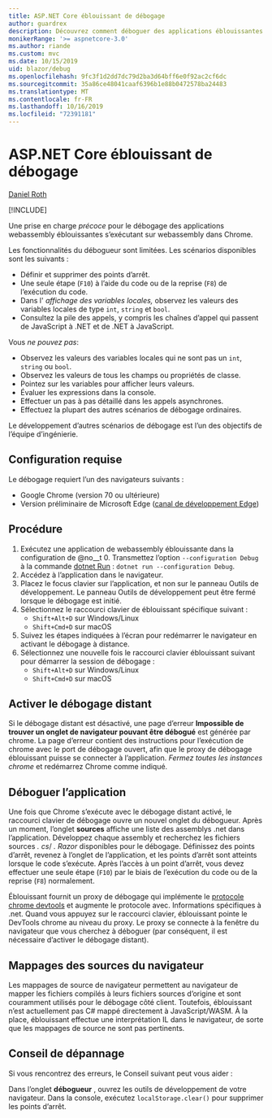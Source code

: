 ```yaml
---
title: ASP.NET Core éblouissant de débogage
author: guardrex
description: Découvrez comment déboguer des applications éblouissantes.
monikerRange: '>= aspnetcore-3.0'
ms.author: riande
ms.custom: mvc
ms.date: 10/15/2019
uid: blazor/debug
ms.openlocfilehash: 9fc3f1d2dd7dc79d2ba3d64bff6e0f92ac2cf6dc
ms.sourcegitcommit: 35a86ce48041caaf6396b1e88b0472578ba24483
ms.translationtype: MT
ms.contentlocale: fr-FR
ms.lasthandoff: 10/16/2019
ms.locfileid: "72391181"
---
```

# <a name="debug-aspnet-core-blazor"></a>ASP.NET Core éblouissant de débogage

[Daniel Roth](https://github.com/danroth27)

[!INCLUDE[](~/includes/blazorwasm-preview-notice.md)]

Une prise en charge *précoce* pour le débogage des applications webassembly éblouissantes s’exécutant sur webassembly dans Chrome.

Les fonctionnalités du débogueur sont limitées. Les scénarios disponibles sont les suivants :

* Définir et supprimer des points d’arrêt.
* Une seule étape (`F10`) à l’aide du code ou de la reprise (`F8`) de l’exécution du code.
* Dans l' *affichage des variables locales,* observez les valeurs des variables locales de type `int`, `string` et `bool`.
* Consultez la pile des appels, y compris les chaînes d’appel qui passent de JavaScript à .NET et de .NET à JavaScript.

Vous *ne pouvez pas*:

* Observez les valeurs des variables locales qui ne sont pas un `int`, `string` ou `bool`.
* Observez les valeurs de tous les champs ou propriétés de classe.
* Pointez sur les variables pour afficher leurs valeurs.
* Évaluer les expressions dans la console.
* Effectuer un pas à pas détaillé dans les appels asynchrones.
* Effectuez la plupart des autres scénarios de débogage ordinaires.

Le développement d’autres scénarios de débogage est l’un des objectifs de l’équipe d’ingénierie.

## <a name="prerequisites"></a>Configuration requise

Le débogage requiert l’un des navigateurs suivants :

* Google Chrome (version 70 ou ultérieure)
* Version préliminaire de Microsoft Edge ([canal de développement Edge](https://www.microsoftedgeinsider.com))

## <a name="procedure"></a>Procédure

1. Exécutez une application de webassembly éblouissante dans la configuration de @no__t 0. Transmettez l’option `--configuration Debug` à la commande [dotnet Run](/dotnet/core/tools/dotnet-run) : `dotnet run --configuration Debug`.
1. Accédez à l’application dans le navigateur.
1. Placez le focus clavier sur l’application, et non sur le panneau Outils de développement. Le panneau Outils de développement peut être fermé lorsque le débogage est initié.
1. Sélectionnez le raccourci clavier de éblouissant spécifique suivant :
   * `Shift+Alt+D` sur Windows/Linux
   * `Shift+Cmd+D` sur macOS
1. Suivez les étapes indiquées à l’écran pour redémarrer le navigateur en activant le débogage à distance.
1. Sélectionnez une nouvelle fois le raccourci clavier éblouissant suivant pour démarrer la session de débogage :
   * `Shift+Alt+D` sur Windows/Linux
   * `Shift+Cmd+D` sur macOS

## <a name="enable-remote-debugging"></a>Activer le débogage distant

Si le débogage distant est désactivé, une page d’erreur **Impossible de trouver un onglet de navigateur pouvant être débogué** est générée par chrome. La page d’erreur contient des instructions pour l’exécution de chrome avec le port de débogage ouvert, afin que le proxy de débogage éblouissant puisse se connecter à l’application. *Fermez toutes les instances chrome* et redémarrez Chrome comme indiqué.

## <a name="debug-the-app"></a>Déboguer l’application

Une fois que Chrome s’exécute avec le débogage distant activé, le raccourci clavier de débogage ouvre un nouvel onglet du débogueur. Après un moment, l’onglet **sources** affiche une liste des assemblys .net dans l’application. Développez chaque assembly et recherchez les fichiers sources *. cs*/ *. Razor* disponibles pour le débogage. Définissez des points d’arrêt, revenez à l’onglet de l’application, et les points d’arrêt sont atteints lorsque le code s’exécute. Après l’accès à un point d’arrêt, vous devez effectuer une seule étape (`F10`) par le biais de l’exécution du code ou de la reprise (`F8`) normalement.

Éblouissant fournit un proxy de débogage qui implémente le [protocole chrome devtools](https://chromedevtools.github.io/devtools-protocol/) et augmente le protocole avec. Informations spécifiques à .net. Quand vous appuyez sur le raccourci clavier, éblouissant pointe le DevTools chrome au niveau du proxy. Le proxy se connecte à la fenêtre du navigateur que vous cherchez à déboguer (par conséquent, il est nécessaire d’activer le débogage distant).

## <a name="browser-source-maps"></a>Mappages des sources du navigateur

Les mappages de source de navigateur permettent au navigateur de mapper les fichiers compilés à leurs fichiers sources d’origine et sont couramment utilisés pour le débogage côté client. Toutefois, éblouissant n’est actuellement pas C# mappé directement à JavaScript/WASM. À la place, éblouissant effectue une interprétation IL dans le navigateur, de sorte que les mappages de source ne sont pas pertinents.

## <a name="troubleshooting-tip"></a>Conseil de dépannage

Si vous rencontrez des erreurs, le Conseil suivant peut vous aider :

Dans l’onglet **débogueur** , ouvrez les outils de développement de votre navigateur. Dans la console, exécutez `localStorage.clear()` pour supprimer les points d’arrêt.

